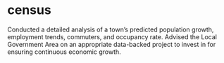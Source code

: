 # census
Conducted a detailed analysis of a town’s predicted population growth, employment trends, commuters, and occupancy rate. Advised the Local Government Area on an appropriate data-backed project to invest in for ensuring continuous economic growth.
